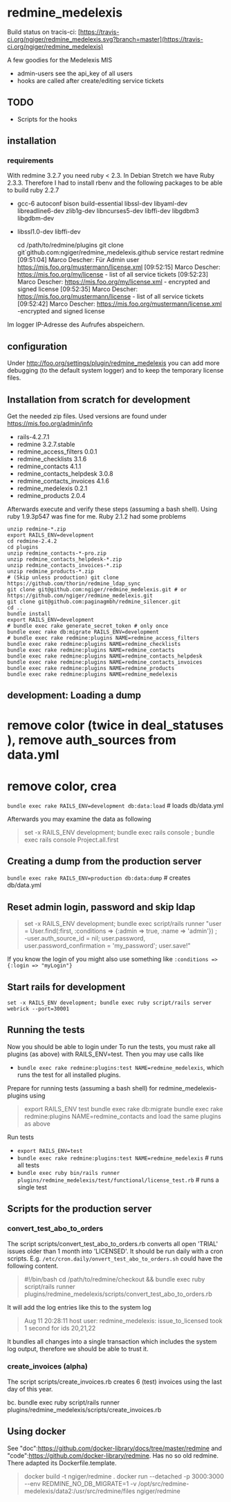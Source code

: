 # redmine_medelexis

Build status on tracis-ci: [https://travis-ci.org/ngiger/redmine_medelexis.svg?branch=master](https://travis-ci.org/ngiger/redmine_medelexis)

A few goodies for the Medelexis MIS

* admin-users see the api_key of all users
* hooks are called after create/editing service tickets

## TODO

* Scripts for the hooks

## installation

### requirements

With redmine 3.2.7 you need ruby < 2.3. In Debian Stretch we have Ruby 2.3.3. Therefore I had to install rbenv and the following packages to be
able to build ruby 2.2.7

* gcc-6 autoconf bison build-essential libssl-dev libyaml-dev libreadline6-dev zlib1g-dev libncurses5-dev libffi-dev libgdbm3 libgdbm-dev
* libssl1.0-dev libffi-dev

    cd /path/to/redmine/plugins
    git clone git`github.com:ngiger/redmine_medelexis.github
    service restart redmine
    [09:51:04] Marco Descher: Für Admin user https://mis.foo.org/mustermann/license.xml
    [09:52:15] Marco Descher:  https://mis.foo.org/my/license - list of all service tickets
    [09:52:23] Marco Descher:  https://mis.foo.org/my/license.xml - encrypted and signed license
    [09:52:35] Marco Descher: https://mis.foo.org/mustermann/license - list of all service tickets
    [09:52:42] Marco Descher: https://mis.foo.org/mustermann/license.xml -encrypted and signed license

Im logger IP-Adresse des Aufrufes abspeichern.

## configuration

Under http://foo.org/settings/plugin/redmine_medelexis you can add more debugging (to the default system logger) and to keep the temporary license files.

## Installation from scratch for development

Get the needed zip files. Used versions are found under https://mis.foo.org/admin/info
* rails-4.2.7.1
* redmine 3.2.7.stable
* redmine_access_filters         0.0.1
* redmine_checklists             3.1.6
* redmine_contacts               4.1.1
* redmine_contacts_helpdesk      3.0.8
* redmine_contacts_invoices      4.1.6
* redmine_medelexis              0.2.1
* redmine_products               2.0.4

Afterwards execute and verify these steps (assuming a bash shell). Using ruby 1.9.3p547 was fine for me. Ruby 2.1.2 had some problems

    unzip redmine-*.zip
    export RAILS_ENV=development
    cd redmine-2.4.2
    cd plugins
    unzip redmine_contacts-*-pro.zip
    unzip redmine_contacts_helpdesk-*.zip
    unzip redmine_contacts_invoices-*.zip
    unzip redmine_products-*.zip
    # (Skip unless production) git clone https://github.com/thorin/redmine_ldap_sync
    git clone git@github.com:ngiger/redmine_medelexis.git # or https://github.com/ngiger/redmine_medelexis.git
    git clone git@github.com:paginagmbh/redmine_silencer.git
    cd ..
    bundle install
    export RAILS_ENV=development
    # bundle exec rake generate_secret_token # only once
    bundle exec rake db:migrate RAILS_ENV=development
    # bundle exec rake redmine:plugins NAME=redmine_access_filters
    bundle exec rake redmine:plugins NAME=redmine_checklists
    bundle exec rake redmine:plugins NAME=redmine_contacts
    bundle exec rake redmine:plugins NAME=redmine_contacts_helpdesk
    bundle exec rake redmine:plugins NAME=redmine_contacts_invoices
    bundle exec rake redmine:plugins NAME=redmine_products
    bundle exec rake redmine:plugins NAME=redmine_medelexis

## development: Loading a dump

# remove color (twice in deal_statuses ), remove auth_sources from data.yml
# remove color, crea

`bundle exec rake RAILS_ENV=development db:data:load` # loads db/data.yml

Afterwards you may examine the data as following

> set -x RAILS_ENV development; bundle exec rails console ; bundle exec rails console
> Project.all.first

## Creating a dump from the production server

`bundle exec rake RAILS_ENV=production db:data:dump` # creates db/data.yml

## Reset admin login, password and skip ldap

> set -x RAILS_ENV development; bundle exec script/rails runner "user = User.find(:first, :conditions => {:admin => true, :name => 'admin'}) ; \
> -user.auth_source_id = nil; user.password, user.password_confirmation = 'my_password'; user.save!"


If you know the login of you might also use something like `:conditions => {:login => "myLogin"}`

## Start rails for development

`set -x RAILS_ENV development; bundle exec ruby script/rails server webrick --port=30001`

## Running the tests

Now you should be able to login under
To run the tests, you must rake all plugins (as above) with RAILS_ENV=test. Then you may use calls like
* `bundle exec rake redmine:plugins:test NAME=redmine_medelexis`, which runs the test for all installed plugins.

Prepare for running tests (assuming a bash shell) for redmine_medelexis-plugins using

> export RAILS_ENV test
> bundle exec rake db:migrate
> bundle exec rake redmine:plugins NAME=redmine_contacts
> and load the same plugins as above

Run tests

* `export RAILS_ENV=test`
* `bundle exec rake redmine:plugins:test NAME=redmine_medelexis` # runs all tests
* `bundle exec ruby bin/rails runner plugins/redmine_medelexis/test/functional/license_test.rb` # runs a single test

## Scripts for the production server

### convert_test_abo_to_orders

The script scripts/convert_test_abo_to_orders.rb converts all open 'TRIAL' issues older than 1 month into 'LICENSED'. It should be run daily with a cron scripts. E.g. `/etc/cron.daily/onvert_test_abo_to_orders.sh` could have the following content.

> #!/bin/bash
> cd /path/to/redmine/checkout && bundle exec ruby script/rails runner plugins/redmine_medelexis/scripts/convert_test_abo_to_orders.rb

It will add the log entries like this to the system log

> Aug 11 20:28:11 host user: redmine_medelexis: issue_to_licensed took 1 second for ids 20,21,22

It bundles all changes into a single transaction which includes the system log output, therefore we should be able to trust it.

### create_invoices (alpha)

The script scripts/create_invoices.rb creates 6 (test) invoices using the last day of this year.

bc. bundle exec ruby script/rails runner plugins/redmine_medelexis/scripts/create_invoices.rb

## Using docker

See "doc":https://github.com/docker-library/docs/tree/master/redmine and "code":https://github.com/docker-library/redmine. Has no so old redmine. There adapted its Dockerfile.template.

> docker build -t ngiger/redmine .
> docker run --detached -p 3000:3000 --env REDMINE_NO_DB_MIGRATE=1 -v /opt/src/redmine-medelexis/data2:/usr/src/redmine/files ngiger/redmine

